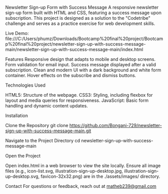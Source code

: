 Newsletter Sign-up Form with Success Message
A responsive newsletter sign-up form built with HTML and CSS, featuring a success message upon subscription. This project is designed as a solution to the "Codetribe" challenge and serves as a practice exercise for web development skills.


Live Demo: file:///C:/Users/phumz/Downloads/Bootcamp%20final%20project/Bootcamp%20final%20project/newsletter-sign-up-with-success-message-main/newsletter-sign-up-with-success-message-main/index.html


Features
Responsive design that adapts to mobile and desktop screens.
Form validation for email input.
Success message displayed after a valid subscription.
Clean and modern UI with a dark background and white form container.
Hover effects on the subscribe and dismiss buttons.

Technologies Used

HTML5: Structure of the webpage.
CSS3: Styling, including flexbox for layout and media queries for responsiveness.
JavaScript: Basic form handling and dynamic content updates.

Installation

Clone the Repository
git clone https://github.com/Bongani-729/newsletter-sign-up-with-success-message-main.git

Navigate to the Project Directory
cd newsletter-sign-up-with-success-message-main


Open the Project

Open index.html in a web browser to view the site locally.
Ensure all image files (e.g., icon-list.svg, illustration-sign-up-desktop.jpg, illustration-sign-up-desktop.svg, favicon-32x32.png) are in the ./assets/images/ directory.

Contact
For questions or feedback, reach out at matheb239@gmail.com
